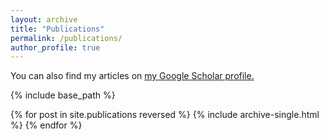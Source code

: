 ```yaml
---
layout: archive
title: "Publications"
permalink: /publications/
author_profile: true
---
```


You can also find my articles on <u><a href="https://scholar.google.com/citations?user=62TGUbgAAAAJ&hl=en">my Google Scholar profile</a>.</u>


{% include base_path %}

{% for post in site.publications reversed %}
  {% include archive-single.html %}
{% endfor %}
